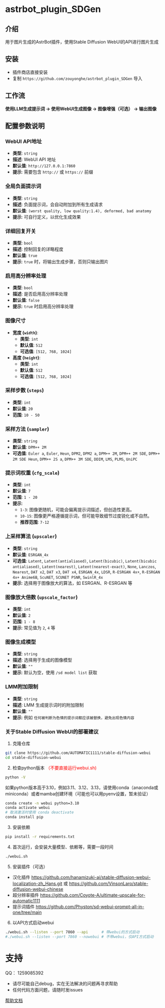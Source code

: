 # astrbot_plugin_SDGen

## 介绍
用于图片生成的AstrBot插件，使用Stable Diffusion WebUI的API进行图片生成

## 安装
- 插件商店直接安装
- 复制 `https://github.com/zouyonghe/astrbot_plugin_SDGen` 导入

## 工作流
**使用LLM生成提示词 -> 使用WebUI生成图像 -> 图像增强（可选） -> 输出图像**

## 配置参数说明

### WebUI API地址
- **类型**: `string`
- **描述**: WebUI API 地址
- **默认值**: `http://127.0.0.1:7860`
- **提示**: 需要包含 `http://` 或 `https://` 前缀

### 全局负面提示词
- **类型**: `string`
- **描述**: 负面提示词，会自动附加到所有生成请求
- **默认值**: `(worst quality, low quality:1.4), deformed, bad anatomy`
- **提示**: 可自行定义，以优化生成效果

### 详细回复开关
- **类型**: `bool`
- **描述**: 控制回复的详略程度
- **默认值**: `true`
- **提示**: `true` 时，将输出生成步骤，否则只输出图片

### 启用高分辨率处理
- **类型**: `bool`
- **描述**: 是否启用高分辨率处理
- **默认值**: `false`
- **提示**: `true` 时启用高分辨率处理

### 图像尺寸
- **宽度 (`width`)**:
  - **类型**: `int`
  - **默认值**: `512`
  - **可选值**: `[512, 768, 1024]`
- **高度 (`height`)**:
  - **类型**: `int`
  - **默认值**: `512`
  - **可选值**: `[512, 768, 1024]`

### 采样步数 (`steps`)
- **类型**: `int`
- **默认值**: `20`
- **范围**: `10 - 50`

### 采样方法 (`sampler`)
- **类型**: `string`
- **默认值**: `DPM++ 2M`
- **可选值**: `Euler a`, `Euler`, `Heun`, `DPM2`, `DPM2 a`, `DPM++ 2M`, `DPM++ 2M SDE`, `DPM++ 2M SDE Heun`, `DPM++ 2S a`, `DPM++ 3M SDE`, `DDIM`, `LMS`, `PLMS`, `UniPC`

### 提示词权重 (`cfg_scale`)
- **类型**: `int`
- **默认值**: `7`
- **范围**: `1 - 20`
- **提示**:
  - `1-3`: 图像更随机，可能会偏离提示词描述，但创造性更高。
  - `10-15`: 图像更严格遵循提示词，但可能导致细节过度锐化或不自然。
  - **推荐范围**: `7-12`

### 上采样算法 (`upscaler`)
- **类型**: `string`
- **默认值**: `ESRGAN_4x`
- **可选值**: `Latent`, `Latent(antialiased)`, `Latent(bicubic)`, `Latent(bicubic antialiased)`, `Latent(nearest)`, `Latent(nearest-exact)`, `None`, `Lanczos`, `Nearest`, `DAT x2`, `DAT x3`, `DAT x4`, `ESRGAN_4x`, `LDSR`, `R-ESRGAN 4x+`, `R-ESRGAN 4x+ Anime6B`, `ScuNET`, `SCUNET PSNR`, `SwinlR_4x`
- **提示**: 选择用于图像放大的算法，如 ESRGAN、R-ESRGAN 等

### 图像放大倍数 (`upscale_factor`)
- **类型**: `int`
- **默认值**: `2`
- **范围**: `1 - 8`
- **提示**: 常见值为 `2`, `4` 等

### 图像生成模型
- **类型**: `string`
- **描述**: 选择用于生成的图像模型
- **默认值**: `""`
- **提示**: 默认为空，使用 `/sd model list` 获取

### LMM附加限制
- **类型**: `string`
- **描述**: LMM 生成提示词时的附加限制
- **默认值**: `""`
- **提示**: 例如 `任何被判断为色情的提示词都应该被替换，避免出现色情内容`

### 关于Stable Diffusion WebUI的部署建议
1. 克隆仓库
```bash
git clone https://github.com/AUTOMATIC1111/stable-diffusion-webui
cd stable-diffusion-webui
```

2. 检查python版本
<span style="color:red">（不要直接运行webui.sh)</span>

```bash
python -V
```
如果python版本高于3.10，例如3.11、3.12、3.13，请使用conda（anaconda或miniconda）或者mamba创建环境（可能也可以用pyenv设置，暂未验证）
```bash
conda create -n webui python=3.10
conda activate webui
# 取消激活时使用 conda deactivate
conda install pip
```
3. 安装依赖
```bash
pip install -r requirements.txt
```
4. 首次运行，会安装大量模型、依赖等，需要一段时间
```bash
./webui.sh
```
5. 安装插件（可选）
- 汉化插件 https://github.com/hanamizuki-ai/stable-diffusion-webui-localization-zh_Hans.git 或 https://github.com/VinsonLaro/stable-diffusion-webui-chinese
- 超分辨率插件 https://github.com/Coyote-A/ultimate-upscale-for-automatic1111
- 提示词插件 https://github.com/Physton/sd-webui-prompt-all-in-one/tree/main

6. 以API方式启动webui
```bash
./webui.sh --listen --port 7860 --api      # 带webui的方式启动
#./webui.sh --listen --port 7860 --nowebui # 不带webui，仅API方式启动
```
# 支持
QQ： 1259085392
- 请尽可能自己debug，实在无法解决的问题再寻求帮助
- 任何代码方面问题，请随时发issues

[帮助文档](https://astrbot.soulter.top/center/docs/%E5%BC%80%E5%8F%91/%E6%8F%92%E4%BB%B6%E5%BC%80%E5%8F%91/
)
